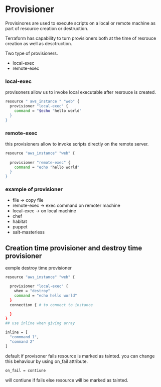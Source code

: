# Provisioner
Provisinores are used to execute scripts on a local or remote machine as part of resource creation or destruction.

Terraform has capability to turn provisioners both at the time of resrouce creation as well as desctruction.

Two type of provisioners.
- local-exec
- remote-exec

### local-exec
provisoners allow us to invoke local executable after resrouce is created.

```sh
resource " aws_instance " "web" {
  provisioner "local-exec" {
    command = "$echo "hello world"
  }
}
```

### remote-exec
this provisioners allow to invoke scripts directly on the remote server.

```sh
resource "aws_instance" "web" {
  
  provisioner "remote-exec" {
    command = "echo "hello world"
  }
}
```
### example of provisioner
- file -> copy file
- remote-exec -> exec command on remoter machine
- local-exec -> on local machine
- chef
- habitat
- puppet
- salt-masterless

## Creation time provisioner and destroy time provisioner

exmple destroy time provisioner
```sh
resource "aws_instance" "web" {

  provisioner "local-exec" {
    when = "destroy"
    command = "echo hello world"
  }
  connection { # to connect to instance

  }
}
## use inline when giving array 

inline = [
  "commmand 1",
  "command 2"
]
```
default if provisoner fails resource is marked as tainted.
you can change this behaviour by using on_fail attribute.

```sh
on_fail = contiune
```
will contiune if fails else resource will be marked as tainted.
